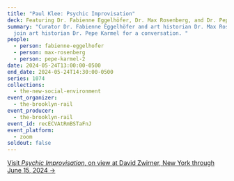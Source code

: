 ```yaml
---
title: "Paul Klee: Psychic Improvisation"
deck: Featuring Dr. Fabienne Eggelhöfer, Dr. Max Rosenberg, and Dr. Pepe Karmel
summary: "Curator Dr. Fabienne Eggelhöfer and art historian Dr. Max Rosenberg
  join art historian Dr. Pepe Karmel for a conversation. "
people:
  - person: fabienne-eggelhofer
  - person: max-rosenberg
  - person: pepe-karmel-2
date: 2024-05-24T13:00:00-0500
end_date: 2024-05-24T14:30:00-0500
series: 1074
collections:
  - the-new-social-environment
event_organizer:
  - the-brooklyn-rail
event_producer:
  - the-brooklyn-rail
event_id: recECVAtRmBSTaFnJ
event_platform:
  - zoom
soldout: false
---
```

[V﻿isit *Psychic Improvisation*, on view at David Zwirner, New York through June 15, 2024 →](https://www.davidzwirner.com/exhibitions/2024/paul-klee-psychic-improvisation)